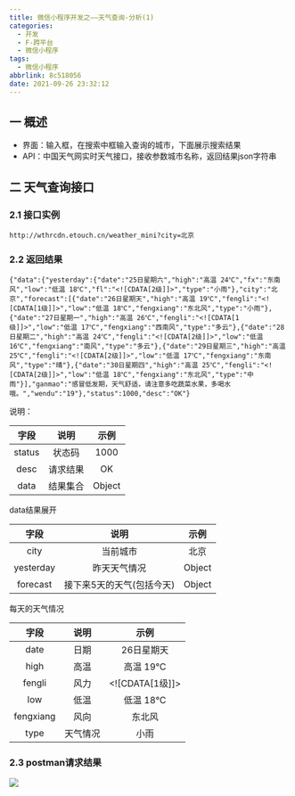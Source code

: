 ```yaml
---
title: 微信小程序开发之——天气查询-分析(1)
categories:
  - 开发
  - F-跨平台
  - 微信小程序
tags:
  - 微信小程序
abbrlink: 8c518056
date: 2021-09-26 23:32:12
---
```

## 一 概述

* 界面：输入框，在搜索中框输入查询的城市，下面展示搜索结果
* API：中国天气网实时天气接口，接收参数城市名称，返回结果json字符串

<!--more-->

## 二 天气查询接口

### 2.1 接口实例

```
http://wthrcdn.etouch.cn/weather_mini?city=北京
```

### 2.2 返回结果

```
{"data":{"yesterday":{"date":"25日星期六","high":"高温 24℃","fx":"东南风","low":"低温 18℃","fl":"<![CDATA[2级]]>","type":"小雨"},"city":"北京","forecast":[{"date":"26日星期天","high":"高温 19℃","fengli":"<![CDATA[1级]]>","low":"低温 18℃","fengxiang":"东北风","type":"小雨"},{"date":"27日星期一","high":"高温 26℃","fengli":"<![CDATA[1级]]>","low":"低温 17℃","fengxiang":"西南风","type":"多云"},{"date":"28日星期二","high":"高温 24℃","fengli":"<![CDATA[2级]]>","low":"低温 16℃","fengxiang":"南风","type":"多云"},{"date":"29日星期三","high":"高温 25℃","fengli":"<![CDATA[2级]]>","low":"低温 17℃","fengxiang":"东南风","type":"晴"},{"date":"30日星期四","high":"高温 25℃","fengli":"<![CDATA[2级]]>","low":"低温 18℃","fengxiang":"东北风","type":"中雨"}],"ganmao":"感冒低发期，天气舒适，请注意多吃蔬菜水果，多喝水哦。","wendu":"19"},"status":1000,"desc":"OK"}
```

说明：

|  字段  |   说明   |  示例  |
| :----: | :------: | :----: |
| status |  状态码  |  1000  |
|  desc  | 请求结果 |   OK   |
|  data  | 结果集合 | Object |

data结果展开

|   字段    |           说明            |  示例  |
| :-------: | :-----------------------: | :----: |
|   city    |         当前城市          |  北京  |
| yesterday |       昨天天气情况        | Object |
| forecast  | 接下来5天的天气(包括今天) | Object |

每天的天气情况

|   字段    |   说明   |         示例          |
| :-------: | :------: | :-------------------: |
|   date    |   日期   |      26日星期天       |
|   high    |   高温   |       高温 19℃        |
|  fengli   |   风力   | &lt;![CDATA[1级]]&gt; |
|    low    |   低温   |       低温 18℃        |
| fengxiang |   风向   |        东北风         |
|   type    | 天气情况 |         小雨          |

### 2.3 postman请求结果

![][1]


[1]:https://raw.githubusercontent.com/PGzxc/CDN/master/blog-wechat/wechat-weather-postman-result.png